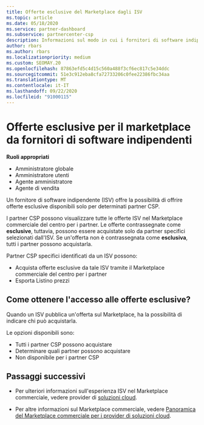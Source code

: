 ```yaml
---
title: Offerte esclusive del Marketplace dagli ISV
ms.topic: article
ms.date: 05/18/2020
ms.service: partner-dashboard
ms.subservice: partnercenter-csp
description: Informazioni sul modo in cui i fornitori di software indipendenti (ISV) rendono alcune offerte esclusive e disponibili solo per partner CSP specifici.
author: rbars
ms.author: rbars
ms.localizationpriority: medium
ms.custom: SEOMAY.20
ms.openlocfilehash: 87863efd5c4d15c560a488f3cf6ec817c5e34ddc
ms.sourcegitcommit: 51e3c912eba8cfa72733206c0fee22386fbc34aa
ms.translationtype: MT
ms.contentlocale: it-IT
ms.lasthandoff: 09/22/2020
ms.locfileid: "91000115"
---
```

# <a name="marketplace-exclusive-offers-from-independent-software-vendors"></a>Offerte esclusive per il marketplace da fornitori di software indipendenti

**Ruoli appropriati**

- Amministratore globale
- Amministratore utenti
- Agente amministratore
- Agente di vendita

Un fornitore di software indipendente (ISV) offre la possibilità di offrire offerte esclusive disponibili solo per determinati partner CSP.

I partner CSP possono visualizzare tutte le offerte ISV nel Marketplace commerciale del centro per i partner. Le offerte contrassegnate come **esclusive**, tuttavia, possono essere acquistate solo da partner specifici selezionati dall'ISV. Se un'offerta non è contrassegnata come **esclusiva**, tutti i partner possono acquistarla.

Partner CSP specifici identificati da un ISV possono:

- Acquista offerte esclusive da tale ISV tramite il Marketplace commerciale del centro per i partner
- Esporta Listino prezzi

## <a name="how-do-you-gain-access-to-exclusive-offers"></a>Come ottenere l'accesso alle offerte esclusive?

Quando un ISV pubblica un'offerta sul Marketplace, ha la possibilità di indicare chi può acquistarla.

Le opzioni disponibili sono:

- Tutti i partner CSP possono acquistare
- Determinare quali partner possono acquistare
- Non disponibile per i partner CSP

## <a name="next-steps"></a>Passaggi successivi

- Per ulteriori informazioni sull'esperienza ISV nel Marketplace commerciale, vedere provider di [soluzioni cloud](/azure/marketplace/cloud-solution-providers).

- Per altre informazioni sul Marketplace commerciale, vedere [Panoramica del Marketplace commerciale per i provider di soluzioni cloud](csp-commercial-marketplace-overview.md).